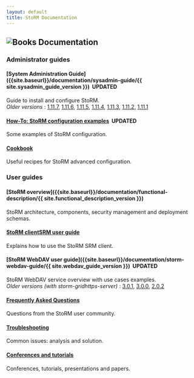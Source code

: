 ```yaml
---
layout: default
title: StoRM Documentation
---
```


## ![Books]({{site.baseurl}}/assets/images/books.png) Documentation

### Administrator guides

#### [System Administration Guide]({{site.baseurl}}/documentation/sysadmin-guide/{{ site.sysadmin_guide_version }}) &nbsp;<span class="label label-success">UPDATED</span>

Guide to install and configure StoRM.
<br/>_Older versions_ : [1.11.7][sysadmin-1.11.7], [1.11.6][sysadmin-1.11.6], [1.11.5][sysadmin-1.11.5], [1.11.4][sysadmin-1.11.4], [1.11.3][sysadmin-1.11.3], [1.11.2][sysadmin-1.11.2], [1.11.1][sysadmin-1.11.1]

#### [How-To: StoRM configuration examples]({{site.baseurl}}/documentation/examples/) &nbsp;<span class="label label-success">UPDATED</span>

Some examples of StoRM configuration.

#### [Cookbook]({{site.baseurl}}/documentation/cookbook)

Useful recipes for StoRM advanced configuration.

### User guides

#### [StoRM overview]({{site.baseurl}}/documentation/functional-description/{{ site.functional_description_version }})

StoRM architecture, components, security management and deployment schemas.

#### [StoRM clientSRM user guide]({{site.baseurl}}/documentation/clientsrm-guide/)

Explains how to use the StoRM SRM client.

#### [StoRM WebDAV user guide]({{site.baseurl}}/documentation/storm-webdav-guide/{{ site.webdav_guide_version }}) &nbsp;<span class="label label-success">UPDATED</span>

StoRM WebDAV service overview with use cases examples.
<br/>_Older versions (with storm-gridhttps-server)_ : [3.0.1][webdav-3.0.1], [3.0.0][webdav-3.0.0], [2.0.2][webdav-2.0.2]

#### [Frequently Asked Questions]({{site.baseurl}}/documentation/faq)

Questions from the StoRM user community.

#### [Troubleshooting]({{site.baseurl}}/documentation/troubleshooting)

Common issues: analysis and solution.

#### [Conferences and tutorials]({{site.baseurl}}/documentation/tutorials-conferences-presentations)

Conferences, tutorials, presentations and papers.

[sysadmin-1.11.7]: {{site.baseurl}}/documentation/sysadmin-guide/1.11.7/
[sysadmin-1.11.6]: {{site.baseurl}}/documentation/sysadmin-guide/1.11.6/
[sysadmin-1.11.5]: {{site.baseurl}}/documentation/sysadmin-guide/1.11.5/
[sysadmin-1.11.4]: {{site.baseurl}}/documentation/sysadmin-guide/1.11.4/
[sysadmin-1.11.3]: {{site.baseurl}}/documentation/sysadmin-guide/1.11.3/
[sysadmin-1.11.2]: {{site.baseurl}}/documentation/sysadmin-guide/1.11.2/
[sysadmin-1.11.1]: {{site.baseurl}}/documentation/sysadmin-guide/1.11.1/
[webdav-3.0.1]: {{site.baseurl}}/documentation/webdav-guide/3.0.1/
[webdav-3.0.0]: {{site.baseurl}}/documentation/webdav-guide/3.0.0/
[webdav-2.0.2]: {{site.baseurl}}/documentation/webdav-guide/2.0.2/
